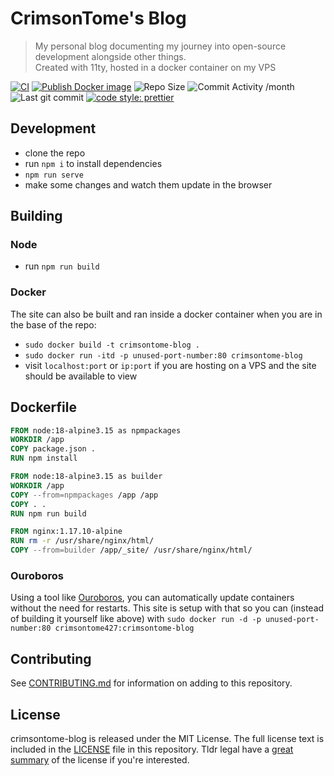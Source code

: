 # CrimsonTome's Blog

> My personal blog documenting my journey into open-source development alongside other things.  
> Created with 11ty, hosted in a docker container on my VPS

[![CI](https://github.com/CrimsonTome/crimsontome-blog/actions/workflows/node%20CI.yml/badge.svg)](https://github.com/CrimsonTome/crimsontome-blog/actions/workflows/node%20CI.yml)
[![Publish Docker image](https://github.com/CrimsonTome/crimsontome-blog/actions/workflows/docker-publish.yml/badge.svg)](https://github.com/CrimsonTome/crimsontome-blog/actions/workflows/docker-publish.yml)
![Repo Size](https://img.shields.io/github/repo-size/crimsontome/crimsontome-blog)
![Commit Activity /month](https://img.shields.io/github/commit-activity/m/crimsontome/crimsontome-blog)
![Last git commit](https://img.shields.io/github/last-commit/crimsontome/crimsontome-blog)
[![code style: prettier](https://img.shields.io/badge/code_style-prettier-ff69b4.svg?style=flat-square)](https://github.com/prettier/prettier)

## Development

- clone the repo
- run `npm i` to install dependencies
- `npm run serve`
- make some changes and watch them update in the browser

## Building

### Node

- run `npm run build`

### Docker

The site can also be built and ran inside a docker container when you are in the base of the repo:

- `sudo docker build -t crimsontome-blog .`
- `sudo docker run -itd -p unused-port-number:80 crimsontome-blog`
- visit `localhost:port` or `ip:port` if you are hosting on a VPS and the site should be available to view

## Dockerfile

```dockerfile
FROM node:18-alpine3.15 as npmpackages
WORKDIR /app
COPY package.json .
RUN npm install

FROM node:18-alpine3.15 as builder
WORKDIR /app
COPY --from=npmpackages /app /app
COPY . .
RUN npm run build

FROM nginx:1.17.10-alpine
RUN rm -r /usr/share/nginx/html/
COPY --from=builder /app/_site/ /usr/share/nginx/html/

```

### Ouroboros

Using a tool like [Ouroboros](https://github.com/pyouroboros/ouroboros), you can automatically update containers without the need for restarts. This site is setup with that so you can (instead of building it yourself like above) with `sudo docker run -d -p unused-port-number:80 crimsontome427:crimsontome-blog`

## Contributing

See [CONTRIBUTING.md](CONTRIBUTING.md) for information on adding to this repository.

## License

crimsontome-blog is released under the MIT License. The full license text is included in the [LICENSE](LICENSE.md) file in this repository. Tldr legal have a [great summary](https://tldrlegal.com/license/mit-license) of the license if you're interested.
